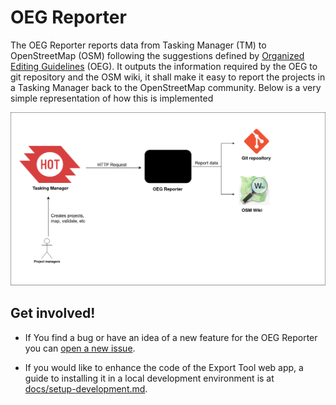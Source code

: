 # OEG Reporter

The OEG Reporter reports data from Tasking Manager (TM) to OpenStreetMap (OSM) following the suggestions defined by [Organized Editing Guidelines](https://wiki.osmfoundation.org/wiki/Organised_Editing_Guidelines) (OEG). It outputs the information required by the OEG to git repository and the OSM wiki, it shall make it easy to report the projects in a Tasking Manager back to the OpenStreetMap community. Below is a very simple representation of how this is implemented

[<img src="./docs/imgs/communication_diagram.png" />](./docs/imgs/communication_diagram.png)

## Get involved!

* If You find a bug or have an idea of a new feature for the OEG Reporter you  can [open a new issue](https://github.com/hotosm/oeg-reporter/issues/new).

* If you would like to enhance the code of the Export Tool web app, a guide to installing it in a local development environment is at [docs/setup-development.md](docs/setup-development.md).
